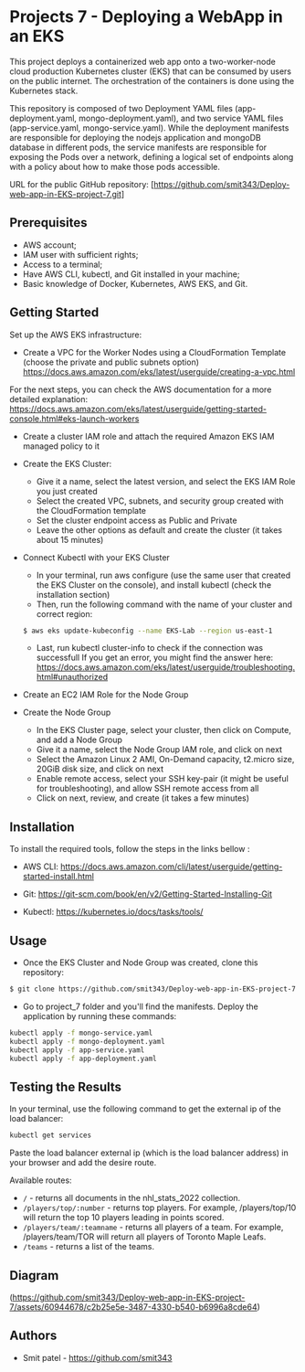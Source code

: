 # Projects 7 - Deploying a WebApp in an EKS

This project deploys a containerized web app onto a two-worker-node cloud production Kubernetes cluster (EKS) that can be consumed by users on the public internet. The orchestration of the containers is done using the Kubernetes stack.

This repository is composed of two Deployment YAML files (app-deployment.yaml, mongo-deployment.yaml), and two service YAML files (app-service.yaml, mongo-service.yaml). While the deployment manifests are responsible for deploying the nodejs application and mongoDB database in different pods, the service manifests are responsible for exposing the Pods over a network, defining a logical set of endpoints along with a policy about how to make those pods accessible.

URL for the public GitHub repository: [https://github.com/smit343/Deploy-web-app-in-EKS-project-7.git]

## Prerequisites

- AWS account;
- IAM user with sufficient rights;
- Access to a terminal;
- Have AWS CLI, kubectl, and Git installed in your machine;
- Basic knowledge of Docker, Kubernetes, AWS EKS, and Git. 

## Getting Started

Set up the AWS EKS infrastructure:
-  Create a VPC for the Worker Nodes using a CloudFormation Template (choose the private and public subnets option)
https://docs.aws.amazon.com/eks/latest/userguide/creating-a-vpc.html

For the next steps, you can check the AWS documentation for a more detailed explanation:
https://docs.aws.amazon.com/eks/latest/userguide/getting-started-console.html#eks-launch-workers

- Create a cluster IAM role and attach the required Amazon EKS IAM managed policy to it

- Create the EKS Cluster:
	- Give it a name, select the latest version, and select the EKS IAM Role you just created
	- Select the created VPC, subnets, and security group created with the CloudFormation template
	- Set the cluster endpoint access as Public and Private
	- Leave the other options as default and create the cluster (it takes about 15 minutes)

- Connect Kubectl with your EKS Cluster
	- In your terminal, run aws configure (use the same user that created the EKS Cluster on the console), and install kubectl (check the installation section)
	- Then, run the following command with the name of your cluster and correct region:
	```sh
	$ aws eks update-kubeconfig --name EKS-Lab --region us-east-1
	```
	- Last, run kubectl cluster-info to check if the connection was successfull
If you get an error, you might find the answer here:
https://docs.aws.amazon.com/eks/latest/userguide/troubleshooting.html#unauthorized

- Create an EC2 IAM Role for the Node Group

- Create the Node Group
	- In the EKS Cluster page, select your cluster, then click on Compute, and add a Node Group
	- Give it a name, select the Node Group IAM role, and click on next
	- Select the Amazon Linux 2 AMI, On-Demand capacity, t2.micro size, 20GiB disk size, and click on next
	- Enable remote access, select your SSH key-pair (it might be useful for troubleshooting), and allow SSH remote access from all
	- Click on next, review, and create (it takes a few minutes)
 
## Installation

To install the required tools, follow the steps in the links bellow :

- AWS CLI:
https://docs.aws.amazon.com/cli/latest/userguide/getting-started-install.html

- Git:
  https://git-scm.com/book/en/v2/Getting-Started-Installing-Git

- Kubectl:
  https://kubernetes.io/docs/tasks/tools/

## Usage

- Once the EKS Cluster and Node Group was created, clone this repository:
```sh
$ git clone https://github.com/smit343/Deploy-web-app-in-EKS-project-7.git
```

- Go to project_7 folder and you'll find the manifests. Deploy the application by running these commands:
```sh
kubectl apply -f mongo-service.yaml
kubectl apply -f mongo-deployment.yaml
kubectl apply -f app-service.yaml
kubectl apply -f app-deployment.yaml
```
## Testing the Results

 In your terminal, use the following command to get the external ip of the load balancer:
 ```sh
kubectl get services
```
Paste the load balancer external ip (which is the load balancer address) in your browser and add the desire route. 

Available routes:

- `/` - returns all documents in the nhl_stats_2022 collection.
- `/players/top/:number` - returns top players. For example, /players/top/10 will return the top 10 players leading in points scored.
- `/players/team/:teamname` - returns all players of a team. For example, /players/team/TOR will return all players of Toronto Maple Leafs.
- `/teams` - returns a list of the teams.

## Diagram

(https://github.com/smit343/Deploy-web-app-in-EKS-project-7/assets/60944678/c2b25e5e-3487-4330-b540-b6996a8cde64)


## Authors

- Smit patel - https://github.com/smit343
